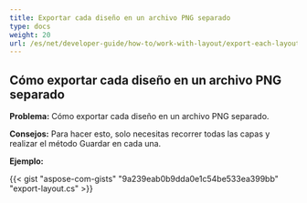 ```yaml
---
title: Exportar cada diseño en un archivo PNG separado
type: docs
weight: 20
url: /es/net/developer-guide/how-to/work-with-layout/export-each-layout-in-separate-png-file/
---
```



## **Cómo exportar cada diseño en un archivo PNG separado**

**Problema:** Cómo exportar cada diseño en un archivo PNG separado.

**Consejos:** Para hacer esto, solo necesitas recorrer todas las capas y realizar el método Guardar en cada una.

**Ejemplo:**

{{< gist "aspose-com-gists" "9a239eab0b9dda0e1c54be533ea399bb" "export-layout.cs" >}}
